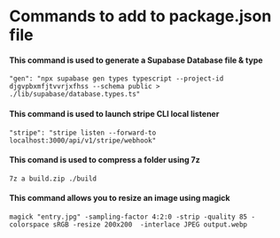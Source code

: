 # Commands to add to package.json file

#### This command is used to generate a Supabase Database file & type

`"gen": "npx supabase gen types typescript --project-id djgvpbxmfjtvvrjxfhss --schema public > ./lib/supabase/database.types.ts"`

#### This command is used to launch stripe CLI local listener

`"stripe": "stripe listen --forward-to localhost:3000/api/v1/stripe/webhook"`

#### This comand is used to compress a folder using 7z

`7z a build.zip ./build`

#### This command allows you to resize an image using magick

`magick "entry.jpg" -sampling-factor 4:2:0 -strip -quality 85 -colorspace sRGB -resize 200x200  -interlace JPEG output.webp`
